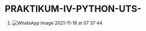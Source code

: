 # PRAKTIKUM-IV-PYTHON-UTS-

1. ![WhatsApp Image 2021-11-18 at 07 37 44](https://user-images.githubusercontent.com/93033802/142448439-352a42b2-c562-44be-9698-ccfc4e056a0c.jpeg)
